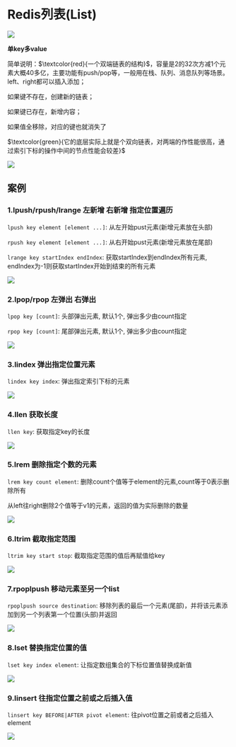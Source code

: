 # Redis列表(List)

![](images/23.redis-List介绍.jpg)

**单key多value**

简单说明：$\textcolor{red}{一个双端链表的结构}$，容量是2的32次方减1个元素大概40多亿，主要功能有push/pop等，一般用在栈、队列、消息队列等场景。left、right都可以插入添加；

如果键不存在，创建新的链表；

如果键已存在，新增内容；

如果值全移除，对应的键也就消失了

$\textcolor{green}{它的底层实际上就是个双向链表，对两端的作性能很高，通过索引下标的操作中间的节点性能会较差}$

![](images/24.redis-List结构.jpg)

## 案例

### 1.lpush/rpush/lrange 左新增 右新增 指定位置遍历

`lpush key element [element ...]`: 从左开始pust元素(新增元素放在头部)

`rpush key element [element ...]`: 从右开始pust元素(新增元素放在尾部)

`lrange key startIndex endIndex`: 获取startIndex到endIndex所有元素, endIndex为-1则获取startIndex开始到结束的所有元素

![](images/25.List类型遍历.jpg)

### 2.lpop/rpop 左弹出 右弹出

`lpop key [count]`: 头部弹出元素, 默认1个, 弹出多少由count指定

`rpop key [count]`: 尾部弹出元素, 默认1个, 弹出多少由count指定


![](images/26.list弹出值命令.jpg)

### 3.lindex 弹出指定位置元素

`lindex key index`: 弹出指定索引下标的元素

![](images/27.List-lindex.jpg)

### 4.llen 获取长度

`llen key`: 获取指定key的长度

![](images/28.List-llen.jpg)

### 5.lrem 删除指定个数的元素

`lrem key count element`: 删除count个值等于element的元素,count等于0表示删除所有

从left往right删除2个值等于v1的元素，返回的值为实际删除的数量

![](images/29.List-lrem.jpg)

### 6.ltrim 截取指定范围

`ltrim key start stop`: 截取指定范围的值后再赋值给key

![](images/30.List-ltrim.jpg)

### 7.rpoplpush 移动元素至另一个list

`rpoplpush source destination`: 移除列表的最后一个元素(尾部)，并将该元素添加到另一个列表第一个位置(头部)并返回

![](images/31.list-rpoplpush.jpg)

### 8.lset 替换指定位置的值

`lset key index element`: 让指定数组集合的下标位置值替换成新值

![](images/32.list-lset.jpg)

### 9.linsert 往指定位置之前或之后插入值

`linsert key BEFORE|AFTER pivot element`: 往pivot位置之前或者之后插入element

![](images/33.list-linsert.jpg)


